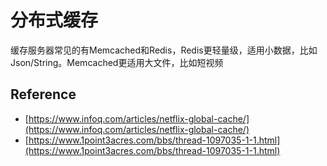 # 分布式缓存

缓存服务器常见的有Memcached和Redis，Redis更轻量级，适用小数据，比如Json/String。Memcached更适用大文件，比如短视频


## Reference
- [https://www.infoq.com/articles/netflix-global-cache/](https://www.infoq.com/articles/netflix-global-cache/)
- [https://www.1point3acres.com/bbs/thread-1097035-1-1.html](https://www.1point3acres.com/bbs/thread-1097035-1-1.html)